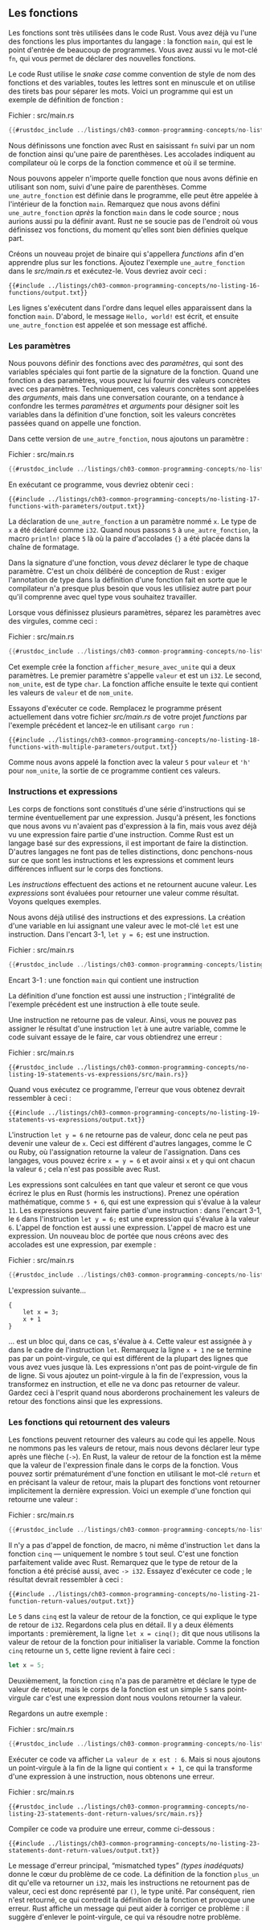 <!--
## Functions
-->

## Les fonctions

<!--
Functions are prevalent in Rust code. You’ve already seen one of the most
important functions in the language: the `main` function, which is the entry
point of many programs. You’ve also seen the `fn` keyword, which allows you to
declare new functions.
-->

Les fonctions sont très utilisées dans le code Rust. Vous avez déjà vu l'une des
fonctions les plus importantes du langage : la fonction `main`, qui est le point
d'entrée de beaucoup de programmes. Vous avez aussi vu le mot-clé `fn`, qui vous
permet de déclarer des nouvelles fonctions.

<!--
Rust code uses *snake case* as the conventional style for function and variable
names, in which all letters are lowercase and underscores separate words.
Here’s a program that contains an example function definition:
-->

Le code Rust utilise le *snake case* comme convention de style de nom des
fonctions et des variables, toutes les lettres sont en minuscule et on utilise
des tirets bas pour séparer les mots. Voici un programme qui est un exemple de
définition de fonction :

<!--
<span class="filename">Filename: src/main.rs</span>
-->

<span class="filename">Fichier : src/main.rs</span>

<!--
```rust
{{#rustdoc_include ../listings-sources/ch03-common-programming-concepts/no-listing-16-functions/src/main.rs}}
```
-->

```rust
{{#rustdoc_include ../listings/ch03-common-programming-concepts/no-listing-16-functions/src/main.rs}}
```

<!--
We define a function in Rust by entering `fn` followed by a function name and a
set of parentheses. The curly brackets tell the compiler where the function
body begins and ends.
-->

Nous définissons une fonction avec Rust en saisissant `fn` suivi par un nom de
fonction ainsi qu'une paire de parenthèses. Les accolades indiquent au
compilateur où le corps de la fonction commence et où il se termine.

<!--
We can call any function we’ve defined by entering its name followed by a set
of parentheses. Because `another_function` is defined in the program, it can be
called from inside the `main` function. Note that we defined `another_function`
*after* the `main` function in the source code; we could have defined it before
as well. Rust doesn’t care where you define your functions, only that they’re
defined somewhere.
-->

Nous pouvons appeler n'importe quelle fonction que nous avons définie en
utilisant son nom, suivi d'une paire de parenthèses. Comme `une_autre_fonction`
est définie dans le programme, elle peut être appelée à l'intérieur de la
fonction `main`. Remarquez que nous avons défini `une_autre_fonction` *après*
la fonction `main` dans le code source ; nous aurions aussi pu la définir avant.
Rust ne se soucie pas de l'endroit où vous définissez vos fonctions, du moment
qu'elles sont bien définies quelque part.

<!--
Let’s start a new binary project named *functions* to explore functions
further. Place the `another_function` example in *src/main.rs* and run it. You
should see the following output:
-->

Créons un nouveau projet de binaire qui s'appellera *functions* afin d'en
apprendre plus sur les fonctions. Ajoutez l'exemple `une_autre_fonction` dans le
*src/main.rs* et exécutez-le. Vous devriez avoir ceci :

<!--
```console
{{#include ../listings-sources/ch03-common-programming-concepts/no-listing-16-functions/output.txt}}
```
-->

```console
{{#include ../listings/ch03-common-programming-concepts/no-listing-16-functions/output.txt}}
```

<!--
The lines execute in the order in which they appear in the `main` function.
First, the “Hello, world!” message prints, and then `another_function` is
called and its message is printed.
-->

Les lignes s'exécutent dans l'ordre dans lequel elles apparaissent dans la
fonction `main`. D'abord, le message `Hello, world!` est écrit, et ensuite
`une_autre_fonction` est appelée et son message est affiché.

<!--
### Parameters
-->

### Les paramètres

<!--
We can define functions to have *parameters*, which are special variables that
are part of a function’s signature. When a function has parameters, you can
provide it with concrete values for those parameters. Technically, the concrete
values are called *arguments*, but in casual conversation, people tend to use
the words *parameter* and *argument* interchangeably for either the variables
in a function’s definition or the concrete values passed in when you call a
function.
-->

Nous pouvons définir des fonctions avec des *paramètres*, qui sont des
variables spéciales qui font partie de la signature de la fonction. Quand une
fonction a des paramètres, vous pouvez lui fournir des valeurs concrètes avec
ces paramètres. Techniquement, ces valeurs concrètes sont appelées des
*arguments*, mais dans une conversation courante, on a tendance à
confondre les termes *paramètres* et *arguments* pour désigner soit les
variables dans la définition d'une fonction, soit les valeurs concrètes passées
quand on appelle une fonction.

<!--
In this version of `another_function` we add a parameter:
-->

Dans cette version de `une_autre_fonction`, nous ajoutons un paramètre :

<!--
<span class="filename">Filename: src/main.rs</span>
-->

<span class="filename">Fichier : src/main.rs</span>

<!--
```rust
{{#rustdoc_include ../listings-sources/ch03-common-programming-concepts/no-listing-17-functions-with-parameters/src/main.rs}}
```
-->

```rust
{{#rustdoc_include ../listings/ch03-common-programming-concepts/no-listing-17-functions-with-parameters/src/main.rs}}
```

<!--
Try running this program; you should get the following output:
-->

En exécutant ce programme, vous devriez obtenir ceci :

<!--
```console
{{#include ../listings-sources/ch03-common-programming-concepts/no-listing-17-functions-with-parameters/output.txt}}
```
-->

```console
{{#include ../listings/ch03-common-programming-concepts/no-listing-17-functions-with-parameters/output.txt}}
```

<!--
The declaration of `another_function` has one parameter named `x`. The type of
`x` is specified as `i32`. When we pass `5` in to `another_function`, the
`println!` macro puts `5` where the pair of curly brackets were in the format
string.
-->

La déclaration de `une_autre_fonction` a un paramètre nommé `x`. Le type de
`x` a été déclaré comme `i32`. Quand nous passons `5` à `une_autre_fonction`, la
macro `println!` place `5` là où la paire d'accolades `{}` a été placée dans la
chaîne de formatage.

<!--
In function signatures, you *must* declare the type of each parameter. This is
a deliberate decision in Rust’s design: requiring type annotations in function
definitions means the compiler almost never needs you to use them elsewhere in
the code to figure out what type you mean.
-->

Dans la signature d'une fonction, vous *devez* déclarer le type de chaque
paramètre. C'est un choix délibéré de conception de Rust : exiger l'annotation
de type dans la définition d'une fonction fait en sorte que le compilateur n'a
presque plus besoin que vous les utilisiez autre part pour qu'il comprenne avec
quel type vous souhaitez travailler.

<!--
When defining multiple parameters, separate the parameter declarations with
commas, like this:
-->

Lorsque vous définissez plusieurs paramètres, séparez les paramètres avec des
virgules, comme ceci :

<!--
<span class="filename">Filename: src/main.rs</span>
-->

<span class="filename">Fichier : src/main.rs</span>

<!--
```rust
{{#rustdoc_include ../listings-sources/ch03-common-programming-concepts/no-listing-18-functions-with-multiple-parameters/src/main.rs}}
```
-->

```rust
{{#rustdoc_include ../listings/ch03-common-programming-concepts/no-listing-18-functions-with-multiple-parameters/src/main.rs}}
```

<!--
This example creates a function named `print_labeled_measurement` with two
parameters. The first parameter is named `value` and is an `i32`. The second is
named `unit_label` and is type `char`. The function then prints text containing
both the `value` and the `unit_label`.
-->

Cet exemple crée la fonction `afficher_mesure_avec_unite` qui a deux paramètres.
Le premier paramètre s'appelle `valeur` et est un `i32`. Le second, `nom_unite`,
est de type `char`. La fonction affiche ensuite le texte qui contient les
valeurs de `valeur` et de `nom_unite`.

<!--
Let’s try running this code. Replace the program currently in your *functions*
project’s *src/main.rs* file with the preceding example and run it using `cargo
run`:
-->

Essayons d'exécuter ce code. Remplacez le programme présent actuellement dans
votre fichier *src/main.rs* de votre projet *functions* par l'exemple précédent
et lancez-le en utilisant `cargo run` :

<!--
```console
{{#include ../listings-sources/ch03-common-programming-concepts/no-listing-18-functions-with-multiple-parameters/output.txt}}
```
-->

```console
{{#include ../listings/ch03-common-programming-concepts/no-listing-18-functions-with-multiple-parameters/output.txt}}
```

<!--
Because we called the function with `5` as the value for `value` and `'h'` as
the value for `unit_label`, the program output contains those values.
-->

Comme nous avons appelé la fonction avec la valeur `5` pour `valeur` et `'h'`
pour `nom_unite`, la sortie de ce programme contient ces valeurs.

<!--
### Statements and Expressions
-->

### Instructions et expressions

<!--
Function bodies are made up of a series of statements optionally ending in an
expression. So far, the functions we’ve covered haven’t included an ending
expression, but you have seen an expression as part of a statement. Because
Rust is an expression-based language, this is an important distinction to
understand. Other languages don’t have the same distinctions, so let’s look at
what statements and expressions are and how their differences affect the bodies
of functions.
-->

Les corps de fonctions sont constitués d'une série d'instructions qui se
termine éventuellement par une expression. Jusqu'à présent, les fonctions que
nous avons vu n'avaient pas d'expression à la fin, mais vous avez déjà vu une
expression faire partie d'une instruction. Comme Rust est un langage basé sur
des expressions, il est important de faire la distinction. D'autres langages ne
font pas de telles distinctions, donc penchons-nous sur ce que sont les
instructions et les expressions et comment leurs différences influent sur le
corps des fonctions.

<!--
*Statements* are instructions that perform some action and do not return a
value. *Expressions* evaluate to a resulting value. Let’s look at some examples.
-->

Les *instructions* effectuent des actions et ne retournent aucune valeur.
Les *expressions* sont évaluées pour retourner une valeur comme résultat.
Voyons quelques exemples.

<!--
We’ve actually already used statements and expressions. Creating a variable and
assigning a value to it with the `let` keyword is a statement. In Listing 3-1,
`let y = 6;` is a statement.
-->

Nous avons déjà utilisé des instructions et des expressions. La création d'une
variable en lui assignant une valeur avec le mot-clé `let` est une instruction.
Dans l'encart 3-1, `let y = 6;` est une instruction.

<!--
<span class="filename">Filename: src/main.rs</span>
-->

<span class="filename">Fichier : src/main.rs</span>

<!--
```rust
{{#rustdoc_include ../listings-sources/ch03-common-programming-concepts/listing-03-01/src/main.rs}}
```
-->

```rust
{{#rustdoc_include ../listings/ch03-common-programming-concepts/listing-03-01/src/main.rs}}
```

<!-- markdownlint-disable -->
<!--
<span class="caption">Listing 3-1: A `main` function declaration containing one statement</span>
-->
<!-- markdownlint-restore -->

<span class="caption">Encart 3-1 : une fonction `main` qui contient une
instruction</span>

<!--
Function definitions are also statements; the entire preceding example is a
statement in itself.
-->

La définition d'une fonction est aussi une instruction ; l'intégralité de
l'exemple précédent est une instruction à elle toute seule.

<!--
Statements do not return values. Therefore, you can’t assign a `let` statement
to another variable, as the following code tries to do; you’ll get an error:
-->

Une instruction ne retourne pas de valeur. Ainsi, vous ne pouvez pas assigner
le résultat d'une instruction `let` à une autre variable, comme le code suivant
essaye de le faire, car vous obtiendrez une erreur :

<!--
<span class="filename">Filename: src/main.rs</span>
-->

<span class="filename">Fichier : src/main.rs</span>

<!--
```rust,ignore,does_not_compile
{{#rustdoc_include ../listings-sources/ch03-common-programming-concepts/no-listing-19-statements-vs-expressions/src/main.rs}}
```
-->

```rust,ignore,does_not_compile
{{#rustdoc_include ../listings/ch03-common-programming-concepts/no-listing-19-statements-vs-expressions/src/main.rs}}
```

<!--
When you run this program, the error you’ll get looks like this:
-->

Quand vous exécutez ce programme, l'erreur que vous obtenez devrait ressembler à
ceci :

<!--
```console
{{#include ../listings-sources/ch03-common-programming-concepts/no-listing-19-statements-vs-expressions/output.txt}}
```
-->

```console
{{#include ../listings/ch03-common-programming-concepts/no-listing-19-statements-vs-expressions/output.txt}}
```

<!--
The `let y = 6` statement does not return a value, so there isn’t anything for
`x` to bind to. This is different from what happens in other languages, such as
C and Ruby, where the assignment returns the value of the assignment. In those
languages, you can write `x = y = 6` and have both `x` and `y` have the value
`6`; that is not the case in Rust.
-->

L'instruction `let y = 6` ne retourne pas de valeur, donc cela ne peut pas
devenir une valeur de `x`. Ceci est différent d'autres langages, comme le C ou
Ruby, où l'assignation retourne la valeur de l'assignation. Dans ces
langages, vous pouvez écrire `x = y = 6` et avoir ainsi `x` et `y` qui ont
chacun la valeur `6` ; cela n'est pas possible avec Rust.

<!--
Expressions evaluate to a value and make up most of the rest of the code that
you’ll write in Rust. Consider a math operation, such as `5 + 6`, which is an
expression that evaluates to the value `11`. Expressions can be part of
statements: in Listing 3-1, the `6` in the statement `let y = 6;` is an
expression that evaluates to the value `6`. Calling a function is an
expression. Calling a macro is an expression. A new scope block created with
curly brackets is an expression, for example:
-->

Les expressions sont calculées en tant que valeur et seront ce que vous écrirez
le plus en Rust (hormis les instructions). Prenez une opération mathématique,
comme `5 + 6`, qui est une expression qui s'évalue à la valeur `11`. Les
expressions peuvent faire partie d'une instruction : dans l'encart 3-1, le `6`
dans l'instruction `let y = 6;` est une expression qui s'évalue à la valeur `6`.
L'appel de fonction est aussi une expression. L'appel de macro est une
expression. Un nouveau bloc de portée que nous créons avec des accolades est
une expression, par exemple :

<!--
<span class="filename">Filename: src/main.rs</span>
-->

<span class="filename">Fichier : src/main.rs</span>

<!--
```rust
{{#rustdoc_include ../listings-sources/ch03-common-programming-concepts/no-listing-20-blocks-are-expressions/src/main.rs}}
```
-->

```rust
{{#rustdoc_include ../listings/ch03-common-programming-concepts/no-listing-20-blocks-are-expressions/src/main.rs}}
```

<!--
This expression:
-->

L'expression suivante…

<!--
```rust,ignore
{
    let x = 3;
    x + 1
}
```
-->

```rust,ignore
{
    let x = 3;
    x + 1
}
```

<!--
is a block that, in this case, evaluates to `4`. That value gets bound to `y`
as part of the `let` statement. Note that the `x + 1` line doesn’t have a
semicolon at the end, unlike most of the lines you’ve seen so far. Expressions
do not include ending semicolons. If you add a semicolon to the end of an
expression, you turn it into a statement, and it will then not return a value.
Keep this in mind as you explore function return values and expressions next.
-->

… est un bloc qui, dans ce cas, s'évalue à `4`. Cette valeur est assignée à `y`
dans le cadre de l'instruction `let`. Remarquez la ligne `x + 1` ne se termine
pas par un point-virgule, ce qui est différent de la plupart des lignes que
vous avez vues jusque là. Les expressions n'ont pas de point-virgule de fin de
ligne. Si vous ajoutez un point-virgule à la fin de l'expression, vous la
transformez en instruction, et elle ne va donc pas retourner de valeur. Gardez
ceci à l'esprit quand nous aborderons prochainement les valeurs de retour des
fonctions ainsi que les expressions.

<!--
### Functions with Return Values
-->

### Les fonctions qui retournent des valeurs

<!--
Functions can return values to the code that calls them. We don’t name return
values, but we do declare their type after an arrow (`->`). In Rust, the return
value of the function is synonymous with the value of the final expression in
the block of the body of a function. You can return early from a function by
using the `return` keyword and specifying a value, but most functions return
the last expression implicitly. Here’s an example of a function that returns a
value:
-->

Les fonctions peuvent retourner des valeurs au code qui les appelle.
Nous ne nommons pas les valeurs de retour, mais nous devons déclarer
leur type après une flèche (`->`). En Rust, la valeur de retour de la fonction
est la même que la valeur de l'expression finale dans le corps de la fonction.
Vous pouvez sortir prématurément d'une fonction en utilisant le mot-clé `return`
et en précisant la valeur de retour, mais la plupart des fonctions vont
retourner implicitement la dernière expression.
Voici un exemple d'une fonction qui retourne une valeur :

<!--
<span class="filename">Filename: src/main.rs</span>
-->

<span class="filename">Fichier : src/main.rs</span>

<!--
```rust
{{#rustdoc_include ../listings-sources/ch03-common-programming-concepts/no-listing-21-function-return-values/src/main.rs}}
```
-->

```rust
{{#rustdoc_include ../listings/ch03-common-programming-concepts/no-listing-21-function-return-values/src/main.rs}}
```

<!--
There are no function calls, macros, or even `let` statements in the `five`
function—just the number `5` by itself. That’s a perfectly valid function in
Rust. Note that the function’s return type is specified too, as `-> i32`. Try
running this code; the output should look like this:
-->

Il n'y a pas d'appel de fonction, de macro, ni même d'instruction `let` dans la
fonction `cinq` — uniquement le nombre `5` tout seul. C'est une fonction
parfaitement valide avec Rust. Remarquez que le type de retour de la fonction a
été précisé aussi, avec `-> i32`. Essayez d'exécuter ce code ; le résultat
devrait ressembler à ceci :

<!--
```console
{{#include ../listings-sources/ch03-common-programming-concepts/no-listing-21-function-return-values/output.txt}}
```
-->

```console
{{#include ../listings/ch03-common-programming-concepts/no-listing-21-function-return-values/output.txt}}
```

<!--
The `5` in `five` is the function’s return value, which is why the return type
is `i32`. Let’s examine this in more detail. There are two important bits:
first, the line `let x = five();` shows that we’re using the return value of a
function to initialize a variable. Because the function `five` returns a `5`,
that line is the same as the following:
-->

Le `5` dans `cinq` est la valeur de retour de la fonction, ce qui explique le
type de retour de `i32`. Regardons cela plus en détail. Il y a deux éléments
importants : premièrement, la ligne `let x = cinq();` dit que nous utilisons
la valeur de retour de la fonction pour initialiser la variable. Comme la
fonction `cinq` retourne un `5`, cette ligne revient à faire ceci :

<!--
```rust
let x = 5;
```
-->

```rust
let x = 5;
```

<!--
Second, the `five` function has no parameters and defines the type of the
return value, but the body of the function is a lonely `5` with no semicolon
because it’s an expression whose value we want to return.
-->

Deuxièmement, la fonction `cinq` n'a pas de paramètre et déclare le type de
valeur de retour, mais le corps de la fonction est un simple `5` sans
point-virgule car c'est une expression dont nous voulons retourner la valeur.

<!--
Let’s look at another example:
-->

Regardons un autre exemple :

<!--
<span class="filename">Filename: src/main.rs</span>
-->

<span class="filename">Fichier : src/main.rs</span>

<!--
```rust
{{#rustdoc_include ../listings-sources/ch03-common-programming-concepts/no-listing-22-function-parameter-and-return/src/main.rs}}
```
-->

```rust
{{#rustdoc_include ../listings/ch03-common-programming-concepts/no-listing-22-function-parameter-and-return/src/main.rs}}
```

<!--
Running this code will print `The value of x is: 6`. But if we place a
semicolon at the end of the line containing `x + 1`, changing it from an
expression to a statement, we’ll get an error.
-->

Exécuter ce code va afficher `La valeur de x est : 6`. Mais si nous ajoutons un
point-virgule à la fin de la ligne qui contient `x + 1`, ce qui la transforme
d'une expression à une instruction, nous obtenons une erreur.

<!--
<span class="filename">Filename: src/main.rs</span>
-->

<span class="filename">Fichier : src/main.rs</span>

<!--
```rust,ignore,does_not_compile
{{#rustdoc_include ../listings-sources/ch03-common-programming-concepts/no-listing-23-statements-dont-return-values/src/main.rs}}
```
-->

```rust,ignore,does_not_compile
{{#rustdoc_include ../listings/ch03-common-programming-concepts/no-listing-23-statements-dont-return-values/src/main.rs}}
```

<!--
Compiling this code produces an error, as follows:
-->

Compiler ce code va produire une erreur, comme ci-dessous :

<!--
```console
{{#include ../listings-sources/ch03-common-programming-concepts/no-listing-23-statements-dont-return-values/output.txt}}
```
-->

```console
{{#include ../listings/ch03-common-programming-concepts/no-listing-23-statements-dont-return-values/output.txt}}
```

<!--
The main error message, “mismatched types,” reveals the core issue with this
code. The definition of the function `plus_one` says that it will return an
`i32`, but statements don’t evaluate to a value, which is expressed by `()`,
the unit type. Therefore, nothing is returned, which contradicts the function
definition and results in an error. In this output, Rust provides a message to
possibly help rectify this issue: it suggests removing the semicolon, which
would fix the error.
-->

Le message d'erreur principal, “mismatched types” *(types inadéquats)* donne le
cœur du problème de ce code. La définition de la fonction `plus_un` dit qu'elle
va retourner un `i32`, mais les instructions ne retournent pas de valeur, ceci
est donc représenté par `()`, le type unité. Par conséquent, rien n'est
retourné, ce qui contredit la définition de la fonction et provoque une erreur.
Rust affiche un message qui peut aider à corriger ce problème : il suggère
d'enlever le point-virgule, ce qui va résoudre notre problème.
